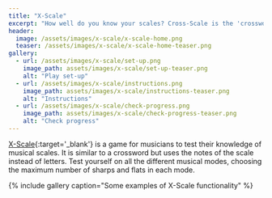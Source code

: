 ```yaml
---
title: "X-Scale"
excerpt: "How well do you know your scales? Cross-Scale is the 'crossword' for musical scales"
header:
  image: /assets/images/x-scale/x-scale-home.png
  teaser: /assets/images/x-scale/x-scale-home-teaser.png
gallery:
  - url: /assets/images/x-scale/set-up.png
    image_path: assets/images/x-scale/set-up-teaser.png
    alt: "Play set-up"
  - url: /assets/images/x-scale/instructions.png
    image_path: assets/images/x-scale/instructions-teaser.png
    alt: "Instructions"
  - url: /assets/images/x-scale/check-progress.png
    image_path: assets/images/x-scale/check-progress-teaser.png
    alt: "Check progress"
---
```


[X-Scale](https://x-scale.dogfishmusic.co.uk){:target='_blank'} is a game for musicians to test their knowledge of musical scales.  It is similar to a crossword but uses the notes of the scale instead of letters.  Test yourself on all the different musical modes, choosing the maximum number of sharps and flats in each mode.

{% include gallery caption="Some examples of X-Scale functionality" %}

